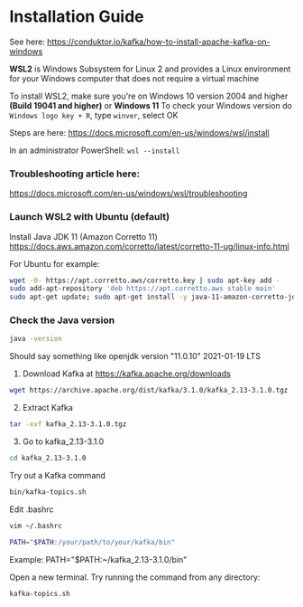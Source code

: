 # Installation Guide
See here: https://conduktor.io/kafka/how-to-install-apache-kafka-on-windows

**WSL2** is Windows Subsystem for Linux 2 and provides a Linux environment for your Windows computer that does not require a virtual machine

To install WSL2, make sure you're on Windows 10 version 2004 and higher **(Build 19041 and higher)** or **Windows 11** To check your Windows version do ```Windows logo key + R```, type ```winver```, select OK

Steps are here: https://docs.microsoft.com/en-us/windows/wsl/install 

In an administrator PowerShell:
```wsl --install```

### Troubleshooting article here: 
https://docs.microsoft.com/en-us/windows/wsl/troubleshooting

### Launch WSL2 with Ubuntu (default)

Install Java JDK 11 (Amazon Corretto 11)
https://docs.aws.amazon.com/corretto/latest/corretto-11-ug/linux-info.html

For Ubuntu for example: 
```bash
wget -O- https://apt.corretto.aws/corretto.key | sudo apt-key add - 
sudo add-apt-repository 'deb https://apt.corretto.aws stable main'
sudo apt-get update; sudo apt-get install -y java-11-amazon-corretto-jdk
```
### Check the Java version
```bash 
java -version 
```
Should say something like openjdk version "11.0.10" 2021-01-19 LTS

 1. Download Kafka at https://kafka.apache.org/downloads
```bash
wget https://archive.apache.org/dist/kafka/3.1.0/kafka_2.13-3.1.0.tgz
```
2. Extract Kafka
```bash
tar -xvf kafka_2.13-3.1.0.tgz
```

3. Go to kafka_2.13-3.1.0
```bash
cd kafka_2.13-3.1.0
```

Try out a Kafka command
```bash
bin/kafka-topics.sh
```

Edit .bashrc
```bash
vim ~/.bashrc
```
```bash
PATH="$PATH:/your/path/to/your/kafka/bin"
```
Example: PATH="$PATH:~/kafka_2.13-3.1.0/bin"

Open a new terminal. Try running the command from any directory:
```bash
kafka-topics.sh
```
